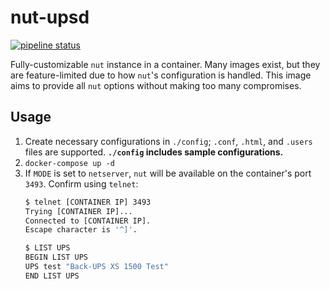 # nut-upsd

[![pipeline status](https://git.ethitter.com/docker/nut-upsd/badges/master/pipeline.svg)](https://git.ethitter.com/docker/nut-upsd/commits/master)

Fully-customizable `nut` instance in a container. Many images exist, but they are
feature-limited due to how `nut`'s configuration is handled. This image aims to
provide all `nut` options without making too many compromises.

## Usage

1. Create necessary configurations in `./config`; `.conf`, `.html`, and `.users`
files are supported. **`./config` includes sample configurations.**
1. `docker-compose up -d`
1. If `MODE` is set to `netserver`, `nut` will be available on the container's 
port `3493`. Confirm using `telnet`:
    ```bash
    $ telnet [CONTAINER IP] 3493
    Trying [CONTAINER IP]...
    Connected to [CONTAINER IP].
    Escape character is '^]'.
    
    $ LIST UPS
    BEGIN LIST UPS
    UPS test "Back-UPS XS 1500 Test"
    END LIST UPS
    ```
